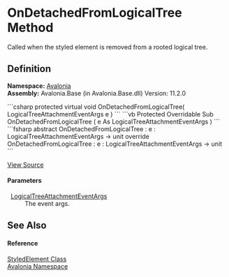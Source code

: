 # OnDetachedFromLogicalTree Method


Called when the styled element is removed from a rooted logical tree.



## Definition
**Namespace:** <a href="N_Avalonia">Avalonia</a>  
**Assembly:** Avalonia.Base (in Avalonia.Base.dll) Version: 11.2.0

<Tabs groupId="api-code-preview">
<TabItem value="csharp" label="C#">
```csharp
protected virtual void OnDetachedFromLogicalTree(
	LogicalTreeAttachmentEventArgs e
)
```
</TabItem>
<TabItem value="vb" label="VB">
```vb
Protected Overridable Sub OnDetachedFromLogicalTree ( 
	e As LogicalTreeAttachmentEventArgs
)
```
</TabItem>
<TabItem value="fsharp" label="F#">
```fsharp
abstract OnDetachedFromLogicalTree : 
        e : LogicalTreeAttachmentEventArgs -> unit 
override OnDetachedFromLogicalTree : 
        e : LogicalTreeAttachmentEventArgs -> unit 
```
</TabItem>
</Tabs>



<a href="https://github.com/AvaloniaUI/Avalonia/tree/master/src/Avalonia.Base/StyledElement.cs#L580" title="View the source code">View Source</a>



#### Parameters
<dl><dt>  <a href="T_Avalonia_LogicalTree_LogicalTreeAttachmentEventArgs">LogicalTreeAttachmentEventArgs</a></dt><dd>The event args.</dd></dl>

## See Also


#### Reference
<a href="T_Avalonia_StyledElement">StyledElement Class</a>  
<a href="N_Avalonia">Avalonia Namespace</a>  

